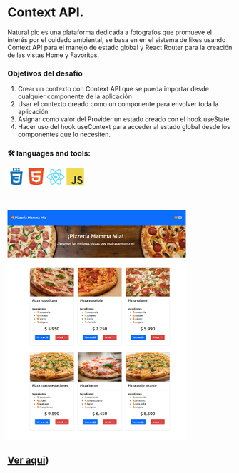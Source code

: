 # Context API.

Natural pic es una plataforma dedicada a fotografos que promueve el interés por el cuidado ambiental, se basa en en el sistema de likes usando Context API para el manejo de estado global y React Router para la creación de las vistas Home y Favoritos.

### Objetivos del desafio

1. Crear un contexto con Context API que se pueda importar desde cualquier componente de la aplicación
2. Usar el contexto creado como un componente para envolver toda la aplicación
3.  Asignar como valor del Provider un estado creado con el hook useState. 
4.  Hacer uso del hook useContext para acceder al estado global desde los componentes que lo necesiten. 

### :hammer_and_wrench: languages and tools:

<div>
  <img src="https://github.com/devicons/devicon/blob/master/icons/css3/css3-plain-wordmark.svg" title="CSS3" alt="CSS" width="40" height= "40"/> 
  <img src="https://github.com/devicons/devicon/blob/master/icons/html5/html5-original.svg" title="HTML5" alt="HTML" width="40" height="40 "/>
   <img src="https://github.com/devicons/devicon/blob/master/icons/react/react-original.svg" title="REACT" alt="REACT" width="40" height="40 "/> 
  <img src="https://github.com/devicons/devicon/blob/master/icons/javascript/javascript-original.svg" title="JavaScript" alt="JavaScript" width="40" height="40 "/> 
</div>
<br><br><br>

<img src="https://github.com/erlisrivas/Pizzeria-react/blob/master/pizzeriaimg.png" width="400">


## [Ver aqui](https://naturalpic.vercel.app/))




